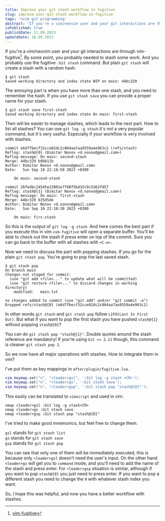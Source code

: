 ```yaml
---
title: Improve your git stash workflow in fugitive
slug: improve-your-git-stash-workflow-in-fugitive
tags: 'nvim git programming'
abstract: "If you're a vim/neovim user and your git interactions are through vim-fugitive. Here are some good stash related mappings, that I've found useful."
isPublished: true
publishDate: 11.09.2023
updateDate: 10.09.2023
---
```


If you're a vim/neovim user and your git interactions are through
vim-fugitive[^1].  By some point, you probably needed to stash some work. And
you probably use the fugitive `:Git stash` command. But plain `git stash` will
create a stash with a random hash. 

``` terminal
$ git stash
Saved working directory and index state WIP on main: 44bc329
```

The annoying part is when you have more than one stash, and you need to
remember the hash. If you use `git stash save` you can provide a
proper name for your stash. 

``` terminal
$ git stash save first-stash
Saved working directory and index state On main: first-stash
```

Then will be easier to manage stashes, which leads to the next part. 
How to list all stashes? You can use `git log -g stash` it's not a very popular
command, but it's very useful. Especially if your workflow is very involved
with stashes.

``` terminal
commit e6d7fbecf32cce82dc2c064aa7aa9559a4e963c2 (refs/stash)
Reflog: stash@{0} (Dimitar Nonov <d.nonov@gmail.com>)
Reflog message: On main: second-stash
Merge: 44bc329 b9bb11b
Author: Dimitar Nonov <d.nonov@gmail.com>
Date:   Sun Sep 10 22:16:58 2023 +0300

    On main: second-stash

commit 26fedbc24545e23001e7f68f5bd32c9c5362fd57
Reflog: stash@{1} (Dimitar Nonov <d.nonov@gmail.com>)
Reflog message: On main: first-stash
Merge: 44bc329 635d5de
Author: Dimitar Nonov <d.nonov@gmail.com>
Date:   Sun Sep 10 22:10:30 2023 +0300

    On main: firs-stash
```

So this is the output of `git log -g stash`. And here comes the best part if
you execute this in vim `vim-fugitive` will open a separate buffer. You'll be
able to check out the stash if press enter on top of the commit. Sure you can
go back to the buffer with all stashes with `<C-o>`.

Now we need to discuss the part with popping stashes. If you go for the
plain `git stash pop`. You're going to pop the last saved stash. 

``` terminal
$ git stash pop
On branch main
Changes not staged for commit:
  (use "git add <file>..." to update what will be committed)
  (use "git restore <file>..." to discard changes in working directory)
	modified:   main.txt

no changes added to commit (use "git add" and/or "git commit -a")
Dropped refs/stash@{0} (e6d7fbecf32cce82dc2c064aa7aa9559a4e963c2)
```

In other words `git stash` and `git stash pop` follow `LIFO(Last In First
Out)`. But what if you want to pop the first stash you have pushed `stash@{1}`
without popping `stash@{0}`? 

You can do `git stash pop "stash@{1}"`. Double quotes around the stash
reference are mandatory! If you're using `Git >= 2.11` though, this command is
cleaner `git stash pop 1`.

So we now have all major operations with stashes. How to integrate them in vim?

I've put them as key mappings in `after/plugin/fugitive.lua`.

``` lua
vim.keymap.set("n", "<leader>gsl", ':Git log -g stash <CR>');
vim.keymap.set("n", "<leader>gs", ':Git stash save');
vim.keymap.set("n", "<leader>gsp", ':Git stash pop "stash@{0}"');
```

This easily can be translated to `vimscript` and used in vim.

``` vim
nmap <leader>gsl :Git log -g stash<CR>
nmap <leader>gs :Git stash save
nmap <leader>gsp :Git stash pop "stash@{0}"
```

I've tried to make good mnemonics, but feel free to change them.

`gsl` stands for `git stash list`\
`gs` stands for `git stash save`\
`gsp` stands for `git stash pop`

You can see that only one of them will be immediately executed, this is because
only `<leader>gsl` doesn't need the user's input. On the other hand `<leader>gs` will
get you to `command` mode, and you'll need to add the name of the stash and press
enter. For `<leader>gsp` situation is similar, although if you want to pop
`stash@{0}` you just need to press enter. If you want to pop a different stash
you need to change the `0` with whatever stash index you want.

So, I hope this was helpful, and now you have a better workflow with stashes.

[^1]: [vim-fugitive](https://github.com/tpope/vim-fugitive)
